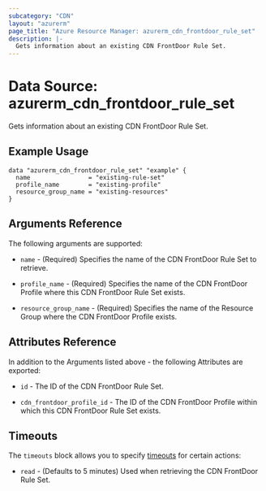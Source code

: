 ```yaml
---
subcategory: "CDN"
layout: "azurerm"
page_title: "Azure Resource Manager: azurerm_cdn_frontdoor_rule_set"
description: |-
  Gets information about an existing CDN FrontDoor Rule Set.
---
```


# Data Source: azurerm_cdn_frontdoor_rule_set

Gets information about an existing CDN FrontDoor Rule Set.

## Example Usage

```hcl
data "azurerm_cdn_frontdoor_rule_set" "example" {
  name                = "existing-rule-set"
  profile_name        = "existing-profile"
  resource_group_name = "existing-resources"
}
```

## Arguments Reference

The following arguments are supported:

* `name` - (Required) Specifies the name of the CDN FrontDoor Rule Set to retrieve.

* `profile_name` - (Required) Specifies the name of the CDN FrontDoor Profile where this CDN FrontDoor Rule Set exists.

* `resource_group_name` - (Required) Specifies the name of the Resource Group where the CDN FrontDoor Profile exists.

## Attributes Reference

In addition to the Arguments listed above - the following Attributes are exported:

* `id` - The ID of the CDN FrontDoor Rule Set.

* `cdn_frontdoor_profile_id` - The ID of the CDN FrontDoor Profile within which this CDN FrontDoor Rule Set exists.

## Timeouts

The `timeouts` block allows you to specify [timeouts](https://www.terraform.io/docs/configuration/resources.html#timeouts) for certain actions:

* `read` - (Defaults to 5 minutes) Used when retrieving the CDN FrontDoor Rule Set.
